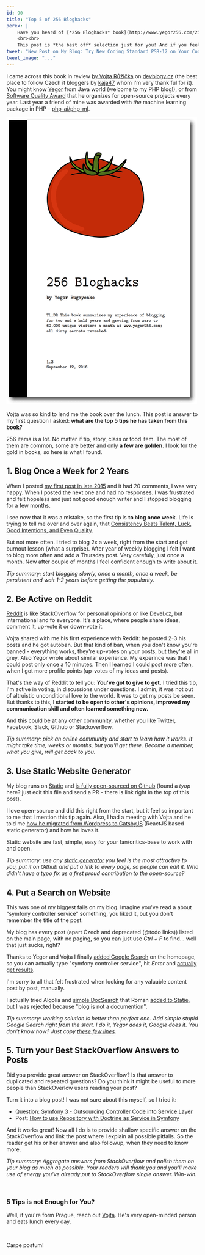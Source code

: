 ```yaml
---
id: 90
title: "Top 5 of 256 Bloghacks"
perex: |
    Have you heard of [*256 Bloghacks* book](http://www.yegor256.com/256-bloghacks.html) by Yegor? Do you think about reading it, but just don't have time and money?
    <br><br>
    This post is *the best off* selection just for you! And if you feel you like it, you can buy it and read as whole.
tweet: "New Post on My Blog: Try New Coding Standard PSR-12 on Your Code"
tweet_image: "..."
--- 
```


I came across this book in review [by Vojta Růžička](https://www.vojtechruzicka.com/book-review-256-bloghacks) on [devblogy.cz](http://devblogy.tk/) (the best place to follow Czech it bloggers by [kaja47](https://twitter.com/kaja47) whom I'm very thank ful for it). You might know [Yegor](http://www.yegor256.com/) from Java world (welcome to my PHP blog!), or from 
[Software Quality Award](http://www.yegor256.com/award.html) that he organizes for open-source projects every year. Last year a friend of mine was awarded with *the* machine learning package in PHP - [php-ai/php-ml](https://github.com/php-ai/php-ml#awards).
   
<img src="/assets/images/posts/2018/bloghacks/book.png" alt="256 Bloghacks Book">

Vojta was so kind to lend me the book over the lunch. This post is answer to my first question I asked: **what are the top 5 tips he has taken from this book?**

256 items is a lot. No matter if tip, story, class or food item. The most of them are common, some are better and only **a few are golden**. I look for the gold in books, so here is what I found.   

## 1. Blog Once a Week for 2 Years

When I posted [my first post in late 2015](/blog/2015/11/02/ovladni-doctrine-migrace-v-nette/) and it had 20 comments, I was very happy. When I posted the next one and had no responses. I was frustrated and felt hopeless and just not good enough writer and I stopped blogging for a few months.

I see now that it was a mistake, so the first tip is **to blog once week**. Life is trying to tell me over and over again, that [Consistency Beats Talent, Luck, Good Intentions, and Even Quality](https://medium.com/@anthony_moore/consistency-beats-talent-luck-good-intentions-and-even-quality-66ba255aa4f7). 

But not more often. I tried to blog 2x a week, right from the start and got burnout lesson (what a surprise). After year of weekly blogging I felt I want to blog more often and add a Thursday post. Very carefuly, just once a month. Now after couple of months I feel confident enough to write about it.

*Tip summary: start blogging slowly, once a month, once a week, be persistent and wait 1-2 years before getting the popularity.*
  
## 2. Be Active on Reddit

[Reddit](https://www.reddit.com/r/PHP/) is like StackOverflow for personal opinions or like Devel.cz, but international and fo everyone. It's a place, where people share ideas, comment it, up-vote it or down-vote it.

Vojta shared with me his first experience with Reddit: he posted 2-3 his posts and he got autoban. But that kind of ban, when you don't know you're banned - everything works, they're up-votes on your posts, but they're all in grey. Also Yegor wrote about similar experience. My experince was that I could post only once a 10 minutes. Then I learned I could post more often, when I got more profile points (up-votes of my ideas and posts).

That's the way of Reddit to tell you: **You've got to give to get.** I tried this tip, I'm active in voting, in discussions under questions. I admin, it was not out of altruistic unconditional love to the world. It was to get my posts be seen. But thanks to this, **I started to be open to other's opinions, improved my communication skill and often learned something new.**

And this could be at any other community, whether you like Twitter, Facebook, Slack, Github or Stackoverflow.
 
*Tip summary: pick an online community and start to learn how it works. It might take time, weeks or months, but you'll get there. Become a member, what you give, will get back to you.*

## 3. Use Static Website Generator

My blog runs on [Statie](http://statie.org/) and [is fully open-sourced on Github](https://github.com/tomasvotruba/tomasvotruba.cz) (found a *tyop* here? just edit this file and send a PR - there is link right in the top of this post).

I love open-source and did this right from the start, but it feel so important to me that I mention this tip again. Also, I had a meeting with Vojta and he told me [how he migrated from Wordpress to GatsbyJS](https://www.vojtechruzicka.com/gatsby-migration/) (ReactJS based static generator) and how he loves it.

Static website are fast, simple, easy for your fan/critics-base to work with and open.

*Tip summary: use any [static generator](https://www.staticgen.com/) you feel is the most attractive to you, put it on Github and put a link to every page, so people can edit it. Who didn't have a typo fix as a first proud contribution to the open-source?* 
 
## 4. Put a Search on Website
 
This was one of my biggest fails on my blog. Imagine you've read a about "symfony controller service" something, you liked it, but you don't remember the title of the post. 

My blog has every post (apart Czech and deprecated (@todo links)) listed on the main page, with no paging, so you can just use *Ctrl + F* to find... well that just sucks, right?

Thanks to Yegor and Vojta I finally [added Google Search](https://github.com/TomasVotruba/tomasvotruba.cz/pull/286) on the homepage, so you can actually type  "symfony controller service", hit *Enter* and [actually get results](https://www.google.cz/search?sitesearch=tomasvotruba.cz&q=%22symfony+controller+service).

I'm sorry to all that felt frustrated when looking for any valuable content post by post, manually.

I actually tried Algolia and [simple DocSearch](https://community.algolia.com/docsearch/) that Roman [added to Statie](https://github.com/crazko/statie-web/commit/6c218b5d06666a098341960129617441c7cf8acb), but I was rejected because "blog is not a documention".

*Tip summary: working solution is better than perfect one. Add simple stupid Google Search right from the start. I do it, Yegor does it, Google does it. You don't know how? Just copy [these few lines](https://github.com/TomasVotruba/tomasvotruba.cz/pull/286).*

## 5. Turn your Best StackOverflow Answers to Posts

Did you provide great answer on StackOverflow? Is that answer to duplicated and repeated questions? Do you think it might be useful to more people than StackOverlow users reading your post?

Turn it into a blog post! I was not sure about this myself, so I tried it:

- Question: [Symfony 3 - Outsourcing Controller Code into Service Layer
](https://stackoverflow.com/questions/38346281/symfony-3-outsourcing-controller-code-into-service-layer/38349271#38349271) 
- Post: [How to use Repository with Doctrine as Service in Symfony](/blog/2017/10/16/how-to-use-repository-with-doctrine-as-service-in-symfony/)

And it works great! Now all I do is to provide shallow specific answer on the StackOverflow and link the post where I explain all possible pitfalls. So the reader get his or her answer and also followup, when they need to know more.

*Tip summary: Aggregate answers from StackOverflow and polish them on your blog as much as possible. Your readers will thank you and you'll make use of energy you've already put to StackOverflow single answer. Win-win.* 

<br>

### 5 Tips is not Enough for You?

Well, if you're form Prague, reach out [Vojta](https://www.vojtechruzicka.com/). He's very open-minded person and eats lunch every day.

<br>

Carpe postum!
